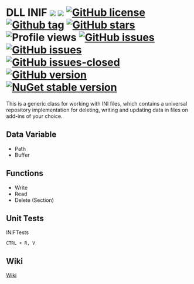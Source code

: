 ﻿# DLL INIF ![](https://tokei.rs/b1/github/cronv/INIF?category=code) ![](https://tokei.rs/b1/github/cronv/INIF?category=files) [![GitHub license](https://img.shields.io/github/license/cronv/INIF.svg)](https://github.com/cronv/INIF/blob/master/LICENSE) [![Github tag](https://badgen.net/github/tag/cronv/INIF)](https://github.com/cronv/INIF/tags/) [![GitHub stars](https://badgen.net/github/stars/cronv/INIF)](https://GitHub.com/cronv/INIF/stargazers/) ![Profile views](https://gpvc.arturio.dev/cronv) [![GitHub issues](https://badgen.net/github/issues/cronv/INIF/)](https://GitHub.com/cronv/INIF/issues/) [![GitHub issues](https://img.shields.io/github/issues/cronv/INIF.svg)](https://GitHub.com/cronv/INIF/issues/) [![GitHub issues-closed](https://img.shields.io/github/issues-closed/cronv/INIF.svg)](https://GitHub.com/cronv/INIF/issues?q=is%3Aissue+is%3Aclosed) [![GitHub version](https://badge.fury.io/gh/cronv%2FINIF.svg)](https://github.com/cronv/INIF)  [![NuGet stable version](https://badgen.net/nuget/v/INIF)](https://nuget.org/packages/INIF)

This is a generic class for working with INI files, which contains a universal 
repository implementation for deleting, writing and updating data in files on 
add-ins of your choice.

## Data Variable
* Path
* Buffer

## Functions
* Write
* Read
* Delete (Section)

## Unit Tests

INIFTests

`CTRL + R, V`

## Wiki

[Wiki](https://github.com/cronv/INIF/wiki)

